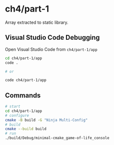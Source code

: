 # ch4/part-1

Array extracted to static library.

## Visual Studio Code Debugging

Open Visual Studio Code from `ch4/part-1/app`

```bash
cd ch4/part-1/app
code .

# or

code ch4/part-1/app
```

## Commands

```bash
# start
cd ch4/part-1/app
# configure
cmake -B build -G "Ninja Multi-Config"
# build
cmake --build build
# run
./build/Debug/minimal-cmake_game-of-life_console
```
